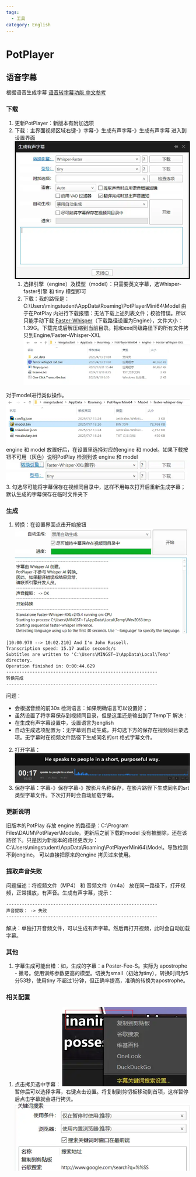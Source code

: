 ```yaml
---
tags:
  - 工具
category: English
---
```

# PotPlayer

## 语音字幕
根据语音生成字幕
[语音转字幕功能 中文参考](http://www.potplayercn.com/course/potplayer-generate-subtitles-from-voice.html)

### 下载
1. 更新PotPlayer：新版本有附加选项
2. 下载：主界面视频区域右键-》字幕-》生成有声字幕-》生成有声字幕
进入到设置界面
![|377x296](./attachments/PotPlayer.webp)
	1. 选择引擎（engine）及模型（model）：只需要英文字幕，选Whisper-faster引擎 和 tiny 模型即可
	2. 下载：我的路径是：C:\Users\mingstudent\AppData\Roaming\PotPlayerMini64\Model
由于在PotPlay 内进行下载报错：无法下载上述列表文件；校验错误。所以只能手动下载
[Faster-Whisper](https://github.com/Purfview/whisper-standalone-win/releases/tag/Faster-Whisper-XXL)（下载路径设置为Engine），文件大小：1.39G。下载完成后解压缩到当前目录。把和exe同级路径下的所有文件拷贝到Engine/Faster-Whisper-XXL
![](./attachments/PotPlayer-1.webp)
	
对于model进行类似操作。
![](./attachments/PotPlayer-4.webp)
	engine 和 model 放置好后，在设置里选择对应的engine 和 model。如果下载按钮不可用（灰色）说明PotPlay 检测到该 engine 和 model
	![](./attachments/PotPlayer-2.webp)
3. 勾选尽可能将字幕保存在视频同目录中，这样不用每次打开后重新生成字幕；默认生成的字幕保存在临时文件夹下

### 生成
1. 转换：在设置界面点击开始按钮 
![|416x249](./attachments/PotPlayer-3.webp)

``` 
[10:00.970 --> 10:02.210] And I'm John Russell.
Transcription speed: 15.17 audio seconds/s
Subtitles are written to 'C:\Users\MINGST~1\AppData\Local\Temp' directory.
Operation finished in: 0:00:44.629 
----------------------------------------------------------
转换完成
----------------------------------------------------------
```
问题：
- 会根据音频的前30s 检测语言：如果明确语言可以设置好；
-  虽然设置了将字幕保存到视频同目录，但是这里还是输出到了Temp下
解决：
- 在生成有声字幕设置中，设置语言为english
- 自动生成选项配置为：无字幕则自动生成，并勾选下方的保存在视频同目录选项。无字幕时在视频文件路径下生成同名的srt 格式字幕文件。

2. 打开字幕：
![](./attachments/PotPlayer-5.webp)
3. 保存字幕：字幕-》保存字幕-》按影片名称保存，在影片路径下生成同名的srt类型字幕文件。下次打开时会自动加载字幕。

### 更新说明
旧版本的PotPlay 存放 engine 的路径是：C:\Program Files\DAUM\PotPlayer\Module。更新后之前下载的model 没有被删除，还在该路径下。只是因为新版本的路径更改为：C:\Users\mingstudent\AppData\Roaming\PotPlayerMini64\Model。导致检测不到engine。 可以直接把原来的engine 拷贝过来使用。


### 提取声音失败
问题描述：将视频文件（MP4） 和 音频文件（m4a） 放在同一路径下，打开视频，正常播放，有声音。生成有声字幕，提示：
``` 
----------------------------------------------------------
声音提取： -> 失败
----------------------------------------------------------
```
解决：单独打开音频文件，可以生成有声字幕。然后再打开视频，此时会自动加载字幕。

### 其他
1. 字幕生成可能出错：如，生成的字幕：a Poster-Fee-S。实际为 apostrophe - 撇号。使用训练参数更高的模型。切换为small（初始为tiny），转换时间为5分53秒，使用tiny 不超过1分钟，但正确率提高，准确的转换为apostrophe。

### 相关配置
1. 点击拷贝选中字幕：
![|256x163](./attachments/PotPlayer-6.webp)
暂停后可以选择字幕，右键点击设置。将复制到剪切板移动到首项，这样暂停后点击字幕就会进行拷贝。
![|361x140](./attachments/PotPlayer-7.webp)